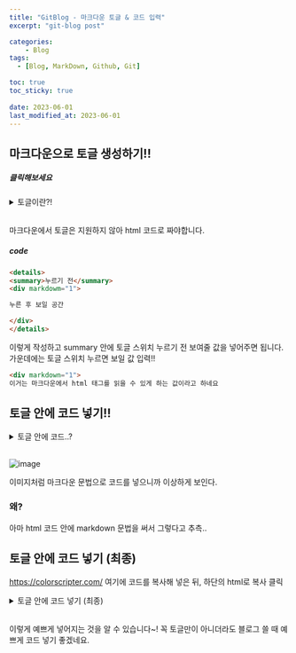 ```yaml
---
title: "GitBlog - 마크다운 토글 & 코드 입력"
excerpt: "git-blog post"

categories:
    - Blog
tags:
  - [Blog, MarkDown, Github, Git]

toc: true
toc_sticky: true
 
date: 2023-06-01
last_modified_at: 2023-06-01
---
```


## 마크다운으로 토글 생성하기!!

##### 클릭해보세요
<details>
<summary>토글이란?!</summary>
<div markdowm="1">

이렇게 내용을 숨기는 것입니다~^^

</div>
</details>
<br>

마크다운에서 토글은 지원하지 않아 html 코드로 짜야합니다.

##### code
```html
<details>
<summary>누르기 전</summary>
<div markdowm="1">

누른 후 보일 공간

</div>
</details>
```
이렇게 작성하고 summary 안에 토글 스위치 누르기 전 보여줄 값을 넣어주면 됩니다.
가운데에는 토글 스위치 누르면 보일 값 입력!!

```html
<div markdown="1">
이거는 마크다운에서 html 태그를 읽을 수 있게 하는 값이라고 하네요
```

## 토글 안에 코드 넣기!!
<details>
<summary>토글 안에 코드..?</summary>
<div markdowm="1">

```c++
#include <iostream>

int main(){
    printf("Hello World!");
    return 0;
}
```

</div>
</details>
<br>

![image](https://github.com/ssoxong/ssoxong.github.io/assets/112956015/f81e28ac-8351-4261-999f-249716b09eb9)

이미지처럼 마크다운 문법으로 코드를 넣으니까 이상하게 보인다.

### 왜?
아마 html 코드 안에 markdown 문법을 써서 그렇다고 추측..

## 토글 안에 코드 넣기 (최종)
https://colorscripter.com/
여기에 코드를 복사해 넣은 뒤, 하단의 html로 복사 클릭

<details>
<summary>토글 안에 코드 넣기 (최종)</summary>
<div markdowm="1">

<div class="colorscripter-code" style="color:#f0f0f0;font-family:Consolas, 'Liberation Mono', Menlo, Courier, monospace !important; position:relative !important;overflow:auto"><table class="colorscripter-code-table" style="margin:0;padding:0;border:none;background-color:#272727;border-radius:4px;" cellspacing="0" cellpadding="0"><tr><td style="padding:6px;border-right:2px solid #4f4f4f"><div style="margin:0;padding:0;word-break:normal;text-align:right;color:#aaa;font-family:Consolas, 'Liberation Mono', Menlo, Courier, monospace !important;line-height:130%"><div style="line-height:130%">1</div><div style="line-height:130%">2</div><div style="line-height:130%">3</div><div style="line-height:130%">4</div><div style="line-height:130%">5</div><div style="line-height:130%">6</div></div></td><td style="padding:6px 0;text-align:left"><div style="margin:0;padding:0;color:#f0f0f0;font-family:Consolas, 'Liberation Mono', Menlo, Courier, monospace !important;line-height:130%"><div style="padding:0 6px; white-space:pre; line-height:130%"><span style="color:#0086b3">#include</span>&nbsp;<span style="color:#aaffaa"></span><span style="color:#ff3399">&lt;</span>iostream<span style="color:#aaffaa"></span><span style="color:#ff3399">&gt;</span></div><div style="padding:0 6px; white-space:pre; line-height:130%">&nbsp;</div><div style="padding:0 6px; white-space:pre; line-height:130%"><span style="color:#4be6fa">int</span>&nbsp;main(){</div><div style="padding:0 6px; white-space:pre; line-height:130%">&nbsp;&nbsp;&nbsp;&nbsp;<span style="color:#4be6fa">printf</span>(<span style="color:#ffd500">"Hello&nbsp;World!"</span>);</div><div style="padding:0 6px; white-space:pre; line-height:130%">&nbsp;&nbsp;&nbsp;&nbsp;<span style="color:#ff3399">return</span>&nbsp;<span style="color:#c10aff">0</span>;</div><div style="padding:0 6px; white-space:pre; line-height:130%">}</div></div></td><td style="vertical-align:bottom;padding:0 2px 4px 0"><a href="http://colorscripter.com/info#e" target="_blank" style="text-decoration:none;color:white"><span style="font-size:9px;word-break:normal;background-color:#4f4f4f;color:white;border-radius:10px;padding:1px">cs</span></a></td></tr></table></div>

</div>
</details>
<br>

이렇게 예쁘게 넣어지는 것을 알 수 있습니다~!
꼭 토글만이 아니더라도 블로그 쓸 때 예쁘게 코드 넣기 좋겠네요.